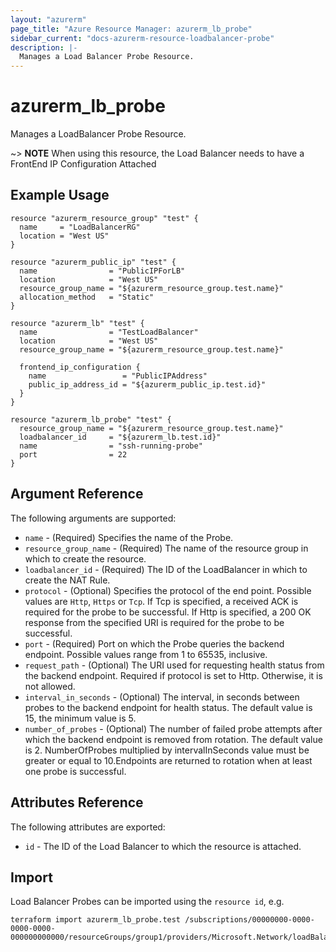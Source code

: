 ```yaml
---
layout: "azurerm"
page_title: "Azure Resource Manager: azurerm_lb_probe"
sidebar_current: "docs-azurerm-resource-loadbalancer-probe"
description: |-
  Manages a Load Balancer Probe Resource.
---
```


# azurerm_lb_probe

Manages a LoadBalancer Probe Resource.

~> **NOTE** When using this resource, the Load Balancer needs to have a FrontEnd IP Configuration Attached

## Example Usage

```hcl
resource "azurerm_resource_group" "test" {
  name     = "LoadBalancerRG"
  location = "West US"
}

resource "azurerm_public_ip" "test" {
  name                = "PublicIPForLB"
  location            = "West US"
  resource_group_name = "${azurerm_resource_group.test.name}"
  allocation_method   = "Static"
}

resource "azurerm_lb" "test" {
  name                = "TestLoadBalancer"
  location            = "West US"
  resource_group_name = "${azurerm_resource_group.test.name}"

  frontend_ip_configuration {
    name                 = "PublicIPAddress"
    public_ip_address_id = "${azurerm_public_ip.test.id}"
  }
}

resource "azurerm_lb_probe" "test" {
  resource_group_name = "${azurerm_resource_group.test.name}"
  loadbalancer_id     = "${azurerm_lb.test.id}"
  name                = "ssh-running-probe"
  port                = 22
}
```

## Argument Reference

The following arguments are supported:

* `name` - (Required) Specifies the name of the Probe.
* `resource_group_name` - (Required) The name of the resource group in which to create the resource.
* `loadbalancer_id` - (Required) The ID of the LoadBalancer in which to create the NAT Rule.
* `protocol` - (Optional) Specifies the protocol of the end point. Possible values are `Http`, `Https` or `Tcp`. If Tcp is specified, a received ACK is required for the probe to be successful. If Http is specified, a 200 OK response from the specified URI is required for the probe to be successful.
* `port` - (Required) Port on which the Probe queries the backend endpoint. Possible values range from 1 to 65535, inclusive.
* `request_path` - (Optional) The URI used for requesting health status from the backend endpoint. Required if protocol is set to Http. Otherwise, it is not allowed.
* `interval_in_seconds` - (Optional) The interval, in seconds between probes to the backend endpoint for health status. The default value is 15, the minimum value is 5.
* `number_of_probes` - (Optional) The number of failed probe attempts after which the backend endpoint is removed from rotation. The default value is 2. NumberOfProbes multiplied by intervalInSeconds value must be greater or equal to 10.Endpoints are returned to rotation when at least one probe is successful.


## Attributes Reference

The following attributes are exported:

* `id` - The ID of the Load Balancer to which the resource is attached.

## Import

Load Balancer Probes can be imported using the `resource id`, e.g.

```shell
terraform import azurerm_lb_probe.test /subscriptions/00000000-0000-0000-0000-000000000000/resourceGroups/group1/providers/Microsoft.Network/loadBalancers/lb1/probes/probe1
```
